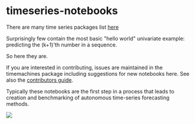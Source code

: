 # timeseries-notebooks

There are many time series packages list [here](https://www.microprediction.com/blog/popular-timeseries-packages) 

Surprisingly few contain the most basic "hello world" univariate example: predicting the (k+1)'th number in a sequence. 

So here they are. 

If you are interested in contributing, issues are maintained in the timemachines package including suggestions for new notebooks here. See also the [contributors guide](https://github.com/microprediction/timemachines/blob/main/CONTRIBUTE.md). 

Typically these notebooks are the first step in a process that leads to creation and benchmarking of autonomous time-series forecasting methods. 

![](https://i.imgur.com/PpWIhlx.png)

